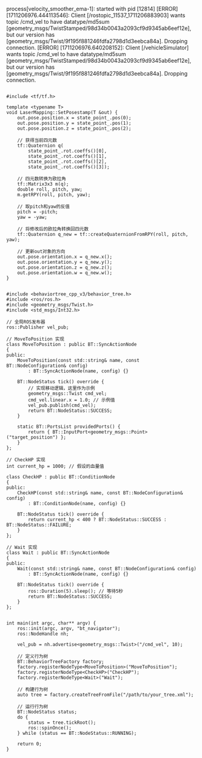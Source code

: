 process[velocity_smoother_ema-1]: started with pid [12814]
[ERROR] [1711206976.444113546]: Client [/rostopic_11537_1711206883903] wants topic /cmd_vel to have datatype/md5sum [geometry_msgs/TwistStamped/98d34b0043a2093cf9d9345ab6eef12e], but our version has [geometry_msgs/Twist/9f195f881246fdfa2798d1d3eebca84a]. Dropping connection.
[ERROR] [1711206976.640208152]: Client [/vehicleSimulator] wants topic /cmd_vel to have datatype/md5sum [geometry_msgs/TwistStamped/98d34b0043a2093cf9d9345ab6eef12e], but our version has [geometry_msgs/Twist/9f195f881246fdfa2798d1d3eebca84a]. Dropping connection.

```

#include <tf/tf.h>

template <typename T>
void LaserMapping::SetPosestamp(T &out) {
    out.pose.position.x = state_point_.pos(0);
    out.pose.position.y = state_point_.pos(1);
    out.pose.position.z = state_point_.pos(2);

    // 获得当前四元数
    tf::Quaternion q(
        state_point_.rot.coeffs()[0],
        state_point_.rot.coeffs()[1],
        state_point_.rot.coeffs()[2],
        state_point_.rot.coeffs()[3]);

    // 四元数转换为欧拉角
    tf::Matrix3x3 m(q);
    double roll, pitch, yaw;
    m.getRPY(roll, pitch, yaw);

    // 取pitch和yaw的反值
    pitch = -pitch;
    yaw = -yaw;

    // 将修改后的欧拉角转换回四元数
    tf::Quaternion q_new = tf::createQuaternionFromRPY(roll, pitch, yaw);

    // 更新out对象的方向
    out.pose.orientation.x = q_new.x();
    out.pose.orientation.y = q_new.y();
    out.pose.orientation.z = q_new.z();
    out.pose.orientation.w = q_new.w();
}


```


```
#include <behaviortree_cpp_v3/behavior_tree.h>
#include <ros/ros.h>
#include <geometry_msgs/Twist.h>
#include <std_msgs/Int32.h>

// 全局ROS发布器
ros::Publisher vel_pub;

// MoveToPosition 实现
class MoveToPosition : public BT::SyncActionNode
{
public:
    MoveToPosition(const std::string& name, const BT::NodeConfiguration& config)
        : BT::SyncActionNode(name, config) {}

    BT::NodeStatus tick() override {
        // 实现移动逻辑，这里作为示例
        geometry_msgs::Twist cmd_vel;
        cmd_vel.linear.x = 1.0; // 示例值
        vel_pub.publish(cmd_vel);
        return BT::NodeStatus::SUCCESS;
    }

    static BT::PortsList providedPorts() {
        return { BT::InputPort<geometry_msgs::Point>("target_position") };
    }
};

// CheckHP 实现
int current_hp = 1000; // 假设的血量值

class CheckHP : public BT::ConditionNode
{
public:
    CheckHP(const std::string& name, const BT::NodeConfiguration& config)
        : BT::ConditionNode(name, config) {}

    BT::NodeStatus tick() override {
        return current_hp < 400 ? BT::NodeStatus::SUCCESS : BT::NodeStatus::FAILURE;
    }
};

// Wait 实现
class Wait : public BT::SyncActionNode
{
public:
    Wait(const std::string& name, const BT::NodeConfiguration& config)
        : BT::SyncActionNode(name, config) {}

    BT::NodeStatus tick() override {
        ros::Duration(5).sleep(); // 等待5秒
        return BT::NodeStatus::SUCCESS;
    }
};


```

```
int main(int argc, char** argv) {
    ros::init(argc, argv, "bt_navigator");
    ros::NodeHandle nh;

    vel_pub = nh.advertise<geometry_msgs::Twist>("/cmd_vel", 10);

    // 定义行为树
    BT::BehaviorTreeFactory factory;
    factory.registerNodeType<MoveToPosition>("MoveToPosition");
    factory.registerNodeType<CheckHP>("CheckHP");
    factory.registerNodeType<Wait>("Wait");

    // 构建行为树
    auto tree = factory.createTreeFromFile("/path/to/your_tree.xml");

    // 运行行为树
    BT::NodeStatus status;
    do {
        status = tree.tickRoot();
        ros::spinOnce();
    } while (status == BT::NodeStatus::RUNNING);

    return 0;
}



```
